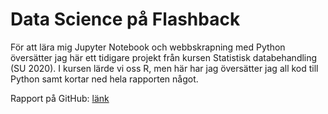 # Data Science på Flashback

För att lära mig Jupyter Notebook och webbskrapning med Python översätter jag här ett tidigare projekt från kursen Statistisk databehandling (SU 2020). I kursen lärde vi oss R, men här har jag översätter jag all kod till Python samt kortar ned hela rapporten något.

Rapport på GitHub: [länk](https://github.com/DanielW720/DS_Flashback/blob/main/report.ipynb)
